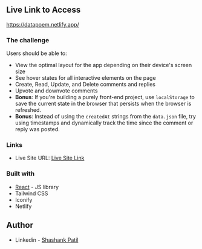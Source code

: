 ## Live Link to Access 
https://datapoem.netlify.app/

### The challenge

Users should be able to:

- View the optimal layout for the app depending on their device's screen size
- See hover states for all interactive elements on the page
- Create, Read, Update, and Delete comments and replies
- Upvote and downvote comments
- **Bonus**: If you're building a purely front-end project, use `localStorage` to save the current state in the browser that persists when the browser is refreshed.
- **Bonus**: Instead of using the `createdAt` strings from the `data.json` file, try using timestamps and dynamically track the time since the comment or reply was posted.


### Links

- Live Site URL: [Live Site Link](https://datapoem.netlify.app/)

### Built with
- [React](https://reactjs.org/) - JS library
- Tailwind CSS
- Iconify
- Netlify


## Author
- Linkedin - [Shashank Patil](https://www.linkedin.com/in/shash~/)

